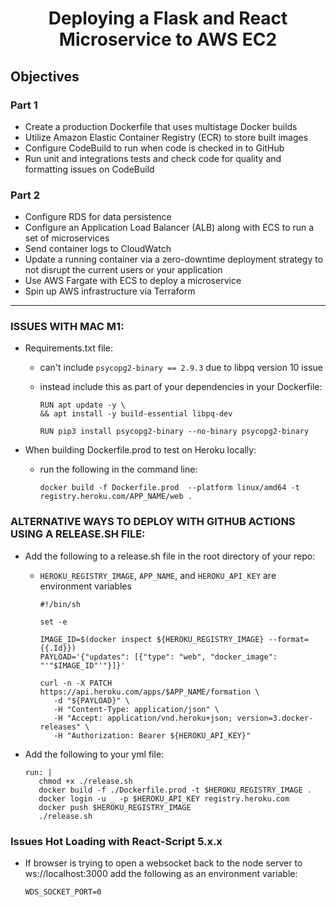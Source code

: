 

<h1 align="center" >Deploying a Flask and React Microservice to AWS EC2</h1>

<h2>Objectives</h2>

<h3>Part 1</h3>

- Create a production Dockerfile that uses multistage Docker builds
- Utilize Amazon Elastic Container Registry (ECR) to store built images
- Configure CodeBuild to run when code is checked in to GitHub
- Run unit and integrations tests and check code for quality and formatting issues on CodeBuild

<h3>Part 2</h3>

- Configure RDS for data persistence
- Configure an Application Load Balancer (ALB) along with ECS to run a set of microservices
- Send container logs to CloudWatch
- Update a running container via a zero-downtime deployment strategy to not disrupt the current users or your application
- Use AWS Fargate with ECS to deploy a microservice
- Spin up AWS infrastructure via Terraform

---

<h3>ISSUES WITH MAC M1:</h3>

- Requirements.txt file:
   - can't include `psycopg2-binary == 2.9.3` due to libpq version 10 issue
   - instead include this as part of your dependencies in your Dockerfile:

      ```
      RUN apt update -y \
      && apt install -y build-essential libpq-dev

      RUN pip3 install psycopg2-binary --no-binary psycopg2-binary

- When building Dockerfile.prod to test on Heroku locally:
   - run the following in the command line:

      ```
      docker build -f Dockerfile.prod  --platform linux/amd64 -t registry.heroku.com/APP_NAME/web .

<h3>ALTERNATIVE WAYS TO DEPLOY WITH GITHUB ACTIONS USING A RELEASE.SH FILE:</h3>

- Add the following to a release.sh file in the root directory of your repo:
   - `HEROKU_REGISTRY_IMAGE`, `APP_NAME`, and `HEROKU_API_KEY` are environment variables

      ```
      #!/bin/sh

      set -e

      IMAGE_ID=$(docker inspect ${HEROKU_REGISTRY_IMAGE} --format={{.Id}})
      PAYLOAD='{"updates": [{"type": "web", "docker_image": "'"$IMAGE_ID"'"}]}'

      curl -n -X PATCH https://api.heroku.com/apps/$APP_NAME/formation \
         -d "${PAYLOAD}" \
         -H "Content-Type: application/json" \
         -H "Accept: application/vnd.heroku+json; version=3.docker-releases" \
         -H "Authorization: Bearer ${HEROKU_API_KEY}"

- Add the following to your yml file:

   ```
   run: | 
      chmod +x ./release.sh
      docker build -f ./Dockerfile.prod -t $HEROKU_REGISTRY_IMAGE .
      docker login -u _ -p $HEROKU_API_KEY registry.heroku.com
      docker push $HEROKU_REGISTRY_IMAGE
      ./release.sh

<h3>Issues Hot Loading with React-Script 5.x.x</h3>

- If browser is trying to open a websocket back to the node server to ws://localhost:3000 add the following as an environment variable:

   `WDS_SOCKET_PORT=0`